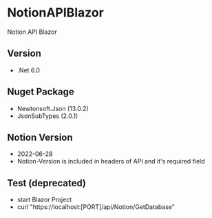 # NotionAPIBlazor
 Notion API Blazor
 
## Version
- .Net 6.0

## Nuget Package
- Newtonsoft.Json (13.0.2)
- JsonSubTypes (2.0.1)

## Notion Version
- 2022-06-28
- Notion-Version is included in headers of API and it's required field

## Test (deprecated)
- start Blazor Project
- curl "https://localhost:[PORT]/api/Notion/GetDatabase"
